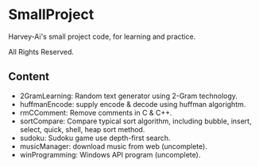 SmallProject
========

Harvey-Ai's small project code, for learning and practice.

All Rights Reserved.

Content
---------
  - 2GramLearning: Random text generator using 2-Gram technology. 
  - huffmanEncode: supply encode & decode using huffman algorightm.
  - rmCComment: Remove comments in C & C++.
  - sortCompare: Compare typical sort algorithm, including bubble, insert, select, quick, shell, heap sort method.
  - sudoku: Sudoku game use depth-first search.
  - musicManager: download music from web (uncomplete). 
  - winProgramming: Windows API program (uncomplete).
